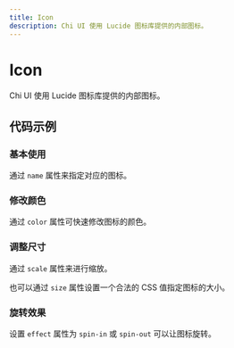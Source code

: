 ```yaml
---
title: Icon
description: Chi UI 使用 Lucide 图标库提供的内部图标。
---
```


# Icon

Chi UI 使用 Lucide 图标库提供的内部图标。

## 代码示例

### 基本使用

通过 `name` 属性来指定对应的图标。

<preview path="../demo/Icon/Basic-Icon.vue" title="基本使用" description="通过 `name` 属性来指定对应的图标。"></preview>

### 修改颜色

通过 `color` 属性可快速修改图标的颜色。

<preview path="../demo/Icon/Icon-Color.vue" title="修改颜色" description="通过 `color` 属性可快速修改图标的颜色。"></preview>

### 调整尺寸

通过 `scale` 属性来进行缩放。

也可以通过 `size` 属性设置一个合法的 CSS 值指定图标的大小。

<preview path="../demo/Icon/Icon-Size.vue" title="调整尺寸" description="通过 `scale` 属性来进行缩放。也可以通过 `size` 属性设置一个合法的 CSS 值指定图标的大小。"></preview>

### 旋转效果

设置 `effect` 属性为 `spin-in` 或 `spin-out` 可以让图标旋转。

<preview path="../demo/Icon/Icon-Spin.vue" title="旋转效果" description="设置 `effect` 属性为 `spin-in` 或 `spin-out` 可以让图标旋转。"></preview>
